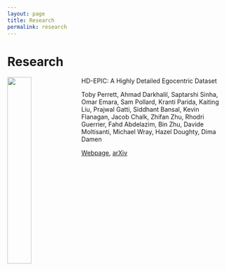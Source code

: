 ```yaml
---
layout: page
title: Research
permalink: research
---
```


# Research

<img align="left" src="/images/hd_epic_teaser.jpg" width="33%">
    
HD-EPIC: A Highly Detailed Egocentric Dataset

Toby Perrett, Ahmad Darkhalil, Saptarshi Sinha, Omar Emara, Sam Pollard, Kranti Parida, Kaiting Liu, Prajwal Gatti, Siddhant Bansal, Kevin Flanagan, Jacob Chalk, Zhifan Zhu, Rhodri Guerrier, Fahd Abdelazim, Bin Zhu, Davide Moltisanti, Michael Wray, Hazel Doughty, Dima Damen

[Webpage](https://hd-epic.github.io/), [arXiv](https://arxiv.org/abs/2502.04144)